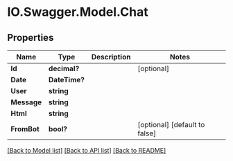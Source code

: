 # IO.Swagger.Model.Chat
## Properties

Name | Type | Description | Notes
------------ | ------------- | ------------- | -------------
**Id** | **decimal?** |  | [optional] 
**Date** | **DateTime?** |  | 
**User** | **string** |  | 
**Message** | **string** |  | 
**Html** | **string** |  | 
**FromBot** | **bool?** |  | [optional] [default to false]

[[Back to Model list]](../README.md#documentation-for-models) [[Back to API list]](../README.md#documentation-for-api-endpoints) [[Back to README]](../README.md)

